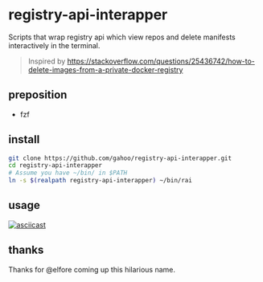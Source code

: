 # registry-api-interapper

Scripts that wrap registry api which view repos and delete manifests interactively in the terminal.

> Inspired by https://stackoverflow.com/questions/25436742/how-to-delete-images-from-a-private-docker-registry

## preposition
- fzf

## install
```bash
git clone https://github.com/gahoo/registry-api-interapper.git
cd registry-api-interapper
# Assume you have ~/bin/ in $PATH
ln -s $(realpath registry-api-interapper) ~/bin/rai
```

## usage
[![asciicast](https://asciinema.org/a/gT21DE8SYIvGTDVySmKxIRnfp.svg)](https://asciinema.org/a/gT21DE8SYIvGTDVySmKxIRnfp)

## thanks
Thanks for @elfore coming up this hilarious name.
